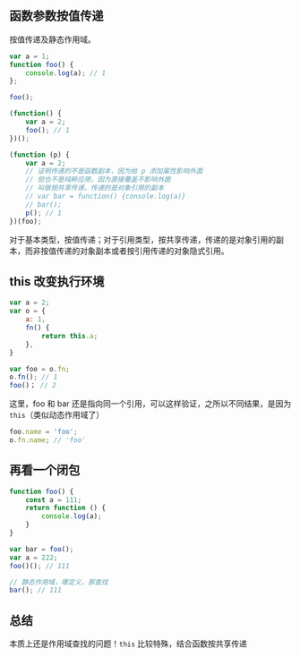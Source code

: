 ## 函数参数按值传递

按值传递及静态作用域。

```js
var a = 1;
function foo() {
    console.log(a); // 1
};

foo();

(function() {
    var a = 2;
    foo(); // 1
})();

(function (p) {
    var a = 2;
    // 证明传递的不是函数副本，因为给 p 添加属性影响外面
    // 但也不是纯粹应用，因为直接覆盖不影响外面
    // 叫做按共享传递，传递的是对象引用的副本
    // var bar = function() {console.log(a)}
    // bar();
    p(); // 1
})(foo);
```

对于基本类型，按值传递；对于引用类型，按共享传递，传递的是对象引用的副本，而非按值传递的对象副本或者按引用传递的对象隐式引用。

## this 改变执行环境

```js
var a = 2;
var o = {
    a: 1,
    fn() {
        return this.a;
    },
}

var foo = o.fn;
o.fn(); // 1
foo()； // 2 
```

这里，foo 和 bar 还是指向同一个引用，可以这样验证，之所以不同结果，是因为 `this`（类似动态作用域了）

```js
foo.name = 'foo';
o.fn.name; // 'foo'
```

## 再看一个闭包

```js
function foo() {
    const a = 111;
    return function () {
        console.log(a);
    }
}

var bar = foo();
var a = 222;
foo()(); // 111

// 静态作用域，哪定义，那查找
bar(); // 111
```

## 总结

本质上还是作用域查找的问题！`this` 比较特殊，结合函数按共享传递
